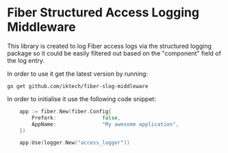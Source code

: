 # Fiber Structured Access Logging Middleware

This library is created to log Fiber access logs via the structured logging package so it could be easily filtered out based on the "component"
field of the log entry.

In order to use it get the latest version by running:

```shell
go get github.com/iktech/fiber-slog-middleware
```

In order to initialise it use the following code snippet:

```go
    app := fiber.New(fiber.Config{
        Prefork:               false,
        AppName:               "My awesome application",
    })

    app.Use(logger.New("access_logger"))
```

